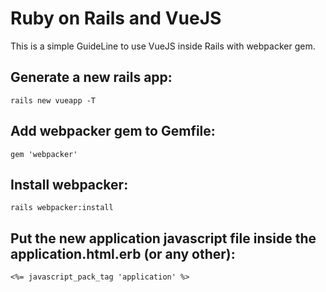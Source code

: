 # Ruby on Rails and VueJS

This is a simple GuideLine to use VueJS inside Rails with webpacker gem.

## Generate a new rails app:

``
rails new vueapp -T
``

## Add webpacker gem to Gemfile:

``
gem 'webpacker'
``

## Install webpacker:

``
rails webpacker:install
``

## Put the new application javascript file inside the application.html.erb (or any other):

``
<%= javascript_pack_tag 'application' %>
``

